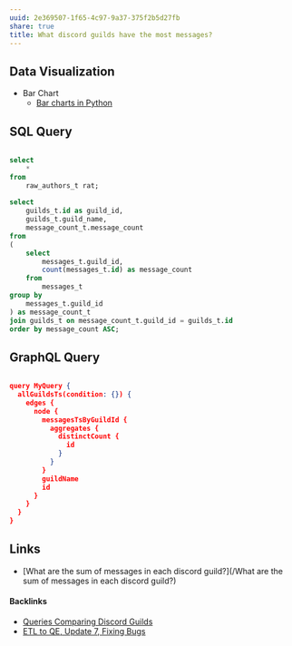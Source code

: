 ```yaml
---
uuid: 2e369507-1f65-4c97-9a37-375f2b5d27fb
share: true
title: What discord guilds have the most messages?
---
```

## Data Visualization

* Bar Chart
	* [Bar charts in Python](https://plotly.com/python/bar-charts/)

## SQL Query

``` SQL

select 
	*
from
	raw_authors_t rat;
	
select
	guilds_t.id as guild_id,
	guilds_t.guild_name,
	message_count_t.message_count
from 
( 
	select
		messages_t.guild_id,
		count(messages_t.id) as message_count
	from
		messages_t
group by
	messages_t.guild_id
) as message_count_t
join guilds_t on message_count_t.guild_id = guilds_t.id
order by message_count ASC;

```

## GraphQL Query

``` json

query MyQuery {
  allGuildsTs(condition: {}) {
    edges {
      node {
        messagesTsByGuildId {
          aggregates {
            distinctCount {
              id
            }
          }
        }
        guildName
        id
      }
    }
  }
}


```
## Links

* [What are the sum of messages in each discord guild?](/What are the sum of messages in each discord guild?)

#### Backlinks

* [Queries Comparing Discord Guilds](/0c4bbdac-febf-4e8e-861f-c36ef88a71c9)
* [ETL to QE, Update 7, Fixing Bugs](/2a8426e6-7f84-42f2-82c3-e74e898e4c81)